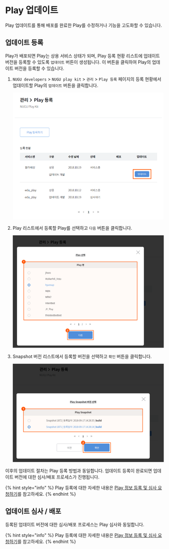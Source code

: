 # Play 업데이트

Play 업데이트를 통해 배포를 완료한 Play를 수정하거나 기능을 고도화할 수 있습니다.

## 업데이트 등록 <a id="register-an-update"></a>

Play가 배포되면 Play는 상용 서비스 상태가 되며, Play 등록 현황 리스트에 업데이트 버전을 등록할 수 있도록 `업데이트` 버튼이 생성됩니다. 이 버튼을 클릭하여 Play의 업데이트 버전을 등록할 수 있습니다.

1. `NUGU developers` &gt; `NUGU play kit` &gt; `관리` &gt; `Play 등록` 페이지의 등록 현황에서 업데이트할 Play의 `업데이트` 버튼을 클릭합니다.

   ![](../.gitbook/assets/ch5_521_c01.png)

2. Play 리스트에서 등록할 Play를 선택하고 `다음` 버튼을 클릭합니다.

   ![](../.gitbook/assets/ch5_521_c02%20%281%29.png)

3. Snapshot 버전 리스트에서 등록할 버전을 선택하고 `확인` 버튼을 클릭합니다.

   ![](../.gitbook/assets/ch5_521_c03.png)

이후의 업데이트 절차는 Play 등록 방법과 동일합니다. 업데이트 등록이 완료되면 업데이트 버전에 대한 심사/배포 프로세스가 진행됩니다.

{% hint style="info" %}
Play 등록에 대한 자세한 내용은 [Play 정보 등록 및 심사 요청하기](../play-registration-and-review/#play-registration-and-review)를 참고하세요.
{% endhint %}

## 업데이트 심사 / 배포 <a id="update-review-and-release"></a>

등록된 업데이트 버전에 대한 심사/배포 프로세스는 Play 심사와 동일합니다.

{% hint style="info" %}
Play 등록에 대한 자세한 내용은 [Play 정보 등록 및 심사 요청하기](../play-registration-and-review/#play-registration-and-review)를 참고하세요.
{% endhint %}

